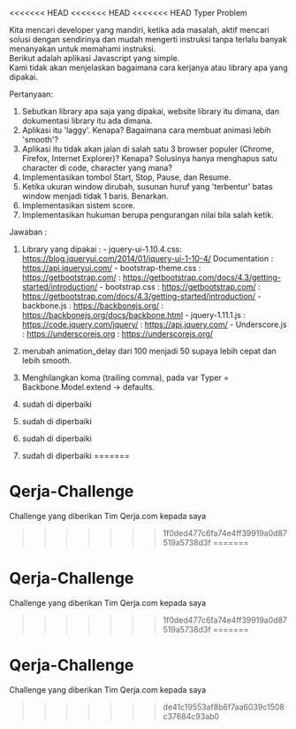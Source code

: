 <<<<<<< HEAD
<<<<<<< HEAD
<<<<<<< HEAD
Typer Problem   
    
Kita mencari developer yang mandiri, ketika ada masalah, aktif mencari solusi dengan sendirinya dan mudah mengerti instruksi tanpa terlalu banyak menanyakan untuk memahami instruksi.     
Berikut adalah aplikasi Javascript yang simple.    
Kami tidak akan menjelaskan bagaimana cara kerjanya atau library apa yang dipakai.   
    
Pertanyaan:   
1. Sebutkan library apa saja yang dipakai, website library itu dimana, dan dokumentasi library itu ada dimana.    
2. Aplikasi itu 'laggy'. Kenapa? Bagaimana cara membuat animasi lebih 'smooth'?    
3. Aplikasi itu tidak akan jalan di salah satu 3 browser populer (Chrome, Firefox, Internet Explorer)? Kenapa? Solusinya hanya menghapus satu character di code, character yang mana?    
4. Implementasikan tombol Start, Stop, Pause, dan Resume.   
5. Ketika ukuran window dirubah, susunan huruf yang 'terbentur' batas window menjadi tidak 1 baris. Benarkan.    
6. Implementasikan sistem score.   
7. Implementasikan hukuman berupa pengurangan nilai bila salah ketik.

Jawaban :

1. Library yang dipakai 	: - jquery-ui-1.10.4.css: https://blog.jqueryui.com/2014/01/jquery-ui-1-10-4/	Documentation	: https://api.jqueryui.com/
			  	  - bootstrap-theme.css : https://getbootstrap.com/						: https://getbootstrap.com/docs/4.3/getting-started/introduction/
			  	  - bootstrap.css	: https://getbootstrap.com/						: https://getbootstrap.com/docs/4.3/getting-started/introduction/
			  	  - backbone.js		: https://backbonejs.org/						: https://backbonejs.org/docs/backbone.html
			  	  - jquery-1.11.1.js	: https://code.jquery.com/jquery/					: https://api.jquery.com/
				  - Underscore.js	: https://underscorejs.org						: https://underscorejs.org/
   

2. merubah animation_delay dari 100 menjadi 50 supaya lebih cepat dan lebih smooth.
3. Menghilangkan koma (trailing comma), pada var Typer = Backbone.Model.extend -> defaults.
4. sudah di diperbaiki 
5. sudah di diperbaiki 
6. sudah di diperbaiki 
7. sudah di diperbaiki 
=======
# Qerja-Challenge
Challenge yang diberikan Tim Qerja.com kepada saya
>>>>>>> 1f0ded477c6fa74e4ff39919a0d87519a5738d3f
=======
# Qerja-Challenge
Challenge yang diberikan Tim Qerja.com kepada saya
>>>>>>> 1f0ded477c6fa74e4ff39919a0d87519a5738d3f
=======
# Qerja-Challenge
Challenge yang diberikan Tim Qerja.com kepada saya
>>>>>>> de41c19553af8b6f7aa6039c1508c37684c93ab0
